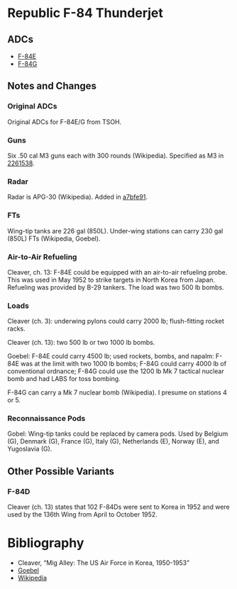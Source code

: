 # Republic F-84 Thunderjet

## ADCs

- [F-84E](F-84E.json)
- [F-84G](F-84G.json)

## Notes and Changes

### Original ADCs

Original ADCs for F-84E/G from TSOH.

### Guns

Six .50 cal M3 guns each with 300 rounds (Wikipedia). Specified as M3 in [2261538](https://github.com/alanwatsonforster/apxo/commit/2261538f1aad8ceb7c10520a94e0a1ccf0629e24).

### Radar

Radar is APG-30 (Wikipedia). Added in [a7bfe91](https://github.com/alanwatsonforster/apxo/commit/a7bfe91ab4b0e7addfc9592e911c051cb3620d36).

### FTs

Wing-tip tanks are 226 gal (850L). Under-wing stations can carry 230 gal (850L) FTs (Wikipedia, Goebel).

### Air-to-Air Refueling

Cleaver, ch. 13: F-84E could be equipped with an air-to-air refueling probe. This was used in May 1952 to strike targets in North Korea from Japan. Refueling was provided by B-29 tankers. The load was two 500 lb bombs.

### Loads

Cleaver (ch. 3): underwing pylons could carry 2000 lb; flush-fitting rocket racks.

Cleaver (ch. 13): two 500 lb or two 1000 lb bombs.

Goebel: F-84E could carry 4500 lb; used rockets, bombs, and napalm: F-84E was at the limit with two 1000 lb bombs; F-84G could carry 4000 lb of conventional ordnance; F-84G could use the 1200 lb Mk 7 tactical nuclear bomb and had LABS for toss bombing.

F-84G can carry a Mk 7 nuclear bomb (Wikipedia). I presume on stations 4 or 5.

### Reconnaissance Pods

Gobel: Wing-tip tanks could be replaced by camera pods. Used by Belgium (G), Denmark (G), France (G), Italy (G), Netherlands (E), Norway (E), and Yugoslavia (G).

## Other Possible Variants

### F-84D

Cleaver (ch. 13) states that 102 F-84Ds were sent to Korea in 1952 and were used by the 136th Wing from April to October 1952.

# Bibliography

- Cleaver, “Mig Alley: The US Air Force in Korea, 1950-1953”
- [Goebel](http://www.airvectors.net/avf84.html)
- [Wikipedia](https://en.wikipedia.org/wiki/Republic_F-84_Thunderjet)